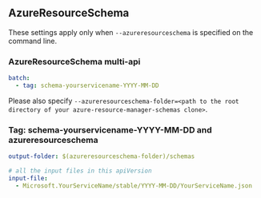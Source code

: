 ## AzureResourceSchema

These settings apply only when `--azureresourceschema` is specified on the command line.

### AzureResourceSchema multi-api

``` yaml $(azureresourceschema) && $(multiapi)
batch:
  - tag: schema-yourservicename-YYYY-MM-DD

```

Please also specify `--azureresourceschema-folder=<path to the root directory of your azure-resource-manager-schemas clone>`.

### Tag: schema-yourservicename-YYYY-MM-DD and azureresourceschema

``` yaml $(tag) == 'schema-yourservicename-YYYY-MM-DD' && $(azureresourceschema)
output-folder: $(azureresourceschema-folder)/schemas

# all the input files in this apiVersion
input-file:
  - Microsoft.YourServiceName/stable/YYYY-MM-DD/YourServiceName.json

```
